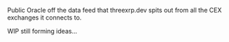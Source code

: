 Public Oracle off the data feed that threexrp.dev spits out from all the CEX exchanges it connects to.


WIP still forming ideas...